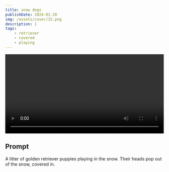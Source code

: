 ```yaml
---
title: snow dogs
publishDate: 2024-02-20
img: /assets/cover/15.png
description: |
tags:
    - retriever
    - covered
    - playing
---
```


<video style="width: 100%;" src="/assets/video/snow-dogs.mp4" controls ></video>

## Prompt

A litter of golden retriever puppies playing in the snow. Their heads pop out of the snow, covered in.
